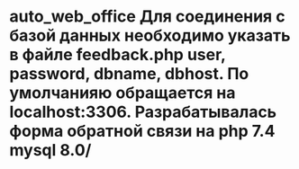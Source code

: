 # auto_web_office Для соединения с базой данных необходимо указать в файле feedback.php user, password, dbname, dbhost. По умолчанияю обращается на localhost:3306. Разрабатывалась форма обратной связи на php 7.4 mysql 8.0/ 

